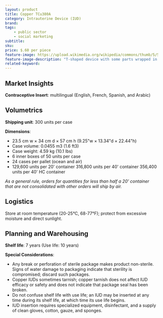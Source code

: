 ```yaml
---
layout: product
title: Copper TCu380A
category: Intrauterine Device (IUD)
brand: 
tags: 
    - public sector
    - social marketing
subtitle: 
sku: 
price: $.60 per piece
feature-image: https://upload.wikimedia.org/wikipedia/commons/thumb/5/5b/IUD_with_scale.jpg/240px-IUD_with_scale.jpg
feature-image-description: "T-shaped device with some parts wrapped in copper coils"
related-keyword: 
---
```

## Market Insights

**Contraceptive Insert**: multilingual (English, French, Spanish, and Arabic)

## Volumetrics

**Shipping unit**: 300 units per case

**Dimensions**:

- 23.5 cm w × 34 cm d × 57 cm h (9.25"w × 13.34"d × 22.44"h)
- Case volume: 0.0455 m3 (1.6 ft3)
- Case weight: 4.59 kg (10.1 lbs)
- 6 inner boxes of 50 units per case
- 24 cases per pallet (ocean and air)
- 129,600 units per 20' container 316,800 units per 40' container 356,400 units per 40' HC container

*As a general rule, orders for quantities for less than half a 20' container that are not consolidated with other orders will ship by air.*

## Logistics

Store at room temperature (20-25°C, 68-77°F); protect from excessive moisture and direct sunlight.

## Planning and Warehousing 

**Shelf life**: 7 years (Use life: 10 years)

**Special Considerations**:

- Any break or perforation of sterile package makes product non-sterile. Signs of water damage to packaging indicate that sterility is compromised; discard such packages.
- Copper IUDs sometimes tarnish; copper tarnish does not affect IUD efficacy or safety and does not indicate that package seal has been broken.
- Do not confuse shelf life with use life; an IUD may be inserted at any time during its shelf life, at which time its use life begins.
- IUD insertion requires specialized equipment, disinfectant, and a supply of clean gloves, cotton, gauze, and sponges.